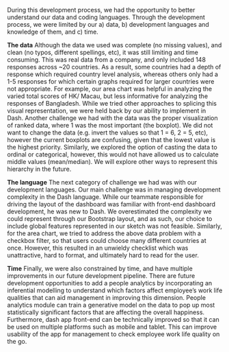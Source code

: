 During this development process, we had the opportunity to better understand our data and coding languages. Through the development process, we were limited by our a) data, b) development languages and knowledge of them, and c) time. 

**The data**
Although the data we used was complete (no missing values), and clean (no typos, different spellings, etc), it was still limiting and time consuming. This was real data from a company, and only included 148 responses across ~20 countries. As a result, some countries had a depth of response which required country level analysis, whereas others only had a 1-5 responses for which certain graphs required for larger countries were not appropriate. For example, our area chart was helpful in analyzing the varied total scores of HK/ Macau, but less informative for analyzing the responses of Bangladesh. While we tried other approaches to splicing this visual representation, we were held back by our ability to implement in Dash. Another challenge we had with the data was the proper visualization of ranked data, where 1 was the most important (the boxplot). We did not want to change the data (e.g. invert the values so that 1 = 6, 2 = 5, etc), however the current boxplots are confusing, given that the lowest value is the highest priority. Similarly, we explored the option of casting the data to ordinal or categorical, however, this would not have allowed us to calculate middle values (mean/median). We will explore other ways to represent this hierarchy in the future. 

**The language**
The next category of challenge we had was with our development languages. Our main challenge was in managing development complexity in the Dash language. While our teammate responsible for driving the layout of the dashboard was familiar with front-end dashboard development, he was new to Dash. We overestimated the complexity we could represent through our Bootstrap layout, and as such, our choice to include global features represented in our sketch was not feasible. Similarly, for the area chart, we tried to address the above data problem with a checkbox filter, so that users could choose many different countries at once. However, this resulted in an unwieldy checklist which was unattractive, hard to format, and ultimately hard to read for the user.

**Time**
Finally, we were also constrained by time, and have multiple improvements in our future development pipeline. There are future development opportunities to add a people analytics by incorporating an inferential modelling to understand which factors affect employee’s work life qualities that can aid management in improving this dimension. People analytics module can train a generative model on the data to pop up most statistically significant factors that are affecting the overall happiness. Furthermore, dash app front-end can be technically improved so that it can be used on multiple platforms such as mobile and tablet. This can improve usability of the app for management to check employee work life quality on the go.
